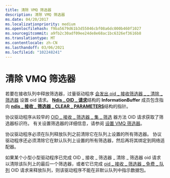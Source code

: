 ```yaml
---
title: 清除 VMQ 筛选器
description: 清除 VMQ 筛选器
ms.date: 04/20/2017
ms.localizationpriority: medium
ms.openlocfilehash: f9ba5679d61b3d55046cbf08a6dc000b460f1027
ms.sourcegitcommit: a9fb2c30adf09ee24de8e68ac1bc6326ef3616b8
ms.translationtype: MT
ms.contentlocale: zh-CN
ms.lasthandoff: 03/06/2021
ms.locfileid: "102248241"
---
```

# <a name="clearing-a-vmq-filter"></a>清除 VMQ 筛选器





若要在接收队列中释放筛选器，过量驱动程序 [会发出 oid \_ 接收筛选器 \_ \_ 清除 \_ 筛选器](./oid-receive-filter-clear-filter.md) 设置 oid 请求。 [**Ndis \_ OID \_ 请求**](/windows-hardware/drivers/ddi/oidrequest/ns-oidrequest-ndis_oid_request)结构的 **InformationBuffer** 成员包含指向 [**ndis \_ 接收 \_ 筛选器 \_ CLEAR \_ PARAMETERS**](/windows-hardware/drivers/ddi/ntddndis/ns-ntddndis-_ndis_receive_filter_clear_parameters)结构的指针。

协议驱动程序从较早的 [OID \_ 接收 \_ 筛选器 \_ 集 \_ 筛选](./oid-receive-filter-set-filter.md) 器方法 OID 请求获取了筛选器标识符。 有关设置筛选器的详细信息，请参阅 [设置 VMQ 筛选器](setting-a-vmq-filter.md)。

协议驱动程序必须在队列释放队列之前清除它在队列上设置的所有筛选器。 协议驱动程序还必须清除它在默认队列上设置的所有筛选器，然后再将其绑定到网络适配器。

如果某个小型小型驱动程序已完成 OID \_ 接收 \_ 筛选器 \_ 清除 \_ 筛选器 oid 请求以清除该队列上的最后一个筛选器，或者它已完成 [oid \_ 接收 \_ 筛选器 \_ 免费 \_ 队列](./oid-receive-filter-free-queue.md) OID 请求来释放队列，则该驱动程序不能在非默认队列中指示数据包。

 

